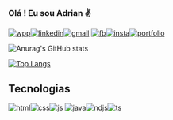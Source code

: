 ### Olá ! Eu sou Adrian ✌️

[![wpp](https://img.shields.io/badge/WhatsApp-25D366?style=for-the-badge&logo=whatsapp&logoColor=white)](https://wa.me/5515998473845)[![linkedin](https://img.shields.io/badge/LinkedIn-0077B5?style=for-the-badge&logo=linkedin&logoColor=white)](https://www.linkedin.com/in/adrian-agnelo/)[![gmail](https://img.shields.io/badge/Gmail-D14836?style=for-the-badge&logo=gmail&logoColor=white)](adrianagnelo093@gmail.com)
[![fb](https://img.shields.io/badge/Facebook-1877F2?style=for-the-badge&logo=facebook&logoColor=white)](https://www.facebook.com/profile.php?id=61558269973269)[![insta](https://img.shields.io/badge/Instagram-E4405F?style=for-the-badge&logo=instagram&logoColor=white)](https://www.instagram.com/adrianagnelo__/)[![portfolio](https://img.shields.io/badge/Portfólio-0A0A0A?style=for-the-badge&logo=a&logoColor=white)](https://folio-alpha-tan.vercel.app/)

![Anurag's GitHub stats](https://github-readme-stats.vercel.app/api?username=adrianagnelo&show_icons=true&theme=dracula)

[![Top Langs](https://github-readme-stats.vercel.app/api/top-langs/?username=adrianagnelo&layout=donut&theme=dracula)](https://github.com/adrianagnelo/github-readme-stats)

## Tecnologias

![html](https://img.shields.io/badge/HTML5-E34F26?style=for-the-badge&logo=html5&logoColor=white)![css](https://img.shields.io/badge/CSS3-1572B6?style=for-the-badge&logo=css3&logoColor=white)![js](https://img.shields.io/badge/JavaScript-F7DF1E?style=for-the-badge&logo=javascript&logoColor=black)
![java](https://img.shields.io/badge/Java-ED8B00?style=for-the-badge&logo=openjdk&logoColor=white)![ndjs](https://img.shields.io/badge/Node.js-43853D?style=for-the-badge&logo=node.js&logoColor=white)![ts](https://img.shields.io/badge/TypeScript-007ACC?style=for-the-badge&logo=typescript&logoColor=white)
